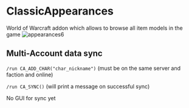 # ClassicAppearances
 World of Warcraft addon which allows to browse all item models in the game
 ![appearances6](https://github.com/thehallowedfire/ClassicAppearances/assets/112851853/613fe369-4bcf-4c48-aeb3-b52f9ec9c24b)

## Multi-Account data sync
```/run CA_ADD_CHAR("char_nickname")```
(must be on the same server and faction and online)

```/run CA_SYNC()```
(will print a message on successful sync)

No GUI for sync yet
